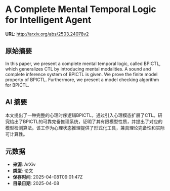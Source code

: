# A Complete Mental Temporal Logic for Intelligent Agent

**URL**: http://arxiv.org/abs/2503.24078v2

## 原始摘要

In this paper, we present a complete mental temporal logic, called BPICTL,
which generalizes CTL by introducing mental modalities. A sound and complete
inference system of BPICTL is given. We prove the finite model property of
BPICTL. Furthermore, we present a model checking algorithm for BPICTL.


## AI 摘要

本文提出了一种完整的心理时序逻辑BPICTL，通过引入心理模态扩展了CTL。研究给出了BPICTL的可靠完备推理系统，证明了其有限模型性质，并提出了对应的模型检测算法。该工作为心理状态推理提供了形式化工具，兼具理论完备性和实际可计算性。

## 元数据

- **来源**: ArXiv
- **类型**: 论文
- **保存时间**: 2025-04-08T09:01:47Z
- **目录日期**: 2025-04-08
